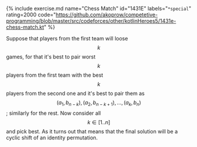 {% include exercise.md name="Chess Match" id="1431E" labels="`*special`" rating=2000
   code="https://github.com/akoprow/competetive-programming/blob/master/src/codeforces/other/kotlinHeroes5/1431e-chess-match.kt" %}

Suppose that players from the first team will loose $$k$$ games, for that it's best to pair worst $$k$$ players from the first team with the best $$k$$ players from the second one and it's best to pair them as $$(a_1, b_{n-k}), (a_2, b_{n-k+1}), \ldots, (a_k, b_n)$$; similarly for the rest.  Now consider all $$k \in [1..n]$$ and pick best.  As it turns out that means that the final solution will be a cyclic shift of an identity permutation.
